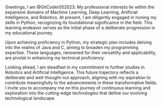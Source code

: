 Greetings, I am @GitCoder052023. My professional interests lie within the expansive domains of Machine Learning, Deep Learning, Artificial Intelligence, and Robotics. At present, I am diligently engaged in honing my skills in Python, recognizing its foundational significance in the field. This learning endeavor serves as the initial phase of a deliberate progression in my educational journey.

Upon achieving proficiency in Python, my strategic plan includes delving into the realms of Java and C, aiming to broaden my programming expertise. These languages, renowned for their versatility and applicability, are pivotal in enhancing my technical proficiency.

Looking ahead, I am steadfast in my commitment to further studies in Robotics and Artificial Intelligence. This future trajectory reflects a deliberate and well-thought-out approach, aligning with my aspiration to contribute meaningfully to the advancements in these transformative fields. I invite you to accompany me on this journey of continuous learning and exploration into the cutting-edge technologies that define our evolving technological landscape.






